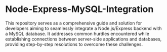 # Node-Express-MySQL-Integration
This repository serves as a comprehensive guide and solution for developers aiming to seamlessly integrate a Node.js/Express backend with a MySQL database. It addresses common hurdles encountered while establishing connections between server-side applications and databases, providing step-by-step resolutions to overcome these challenges.

